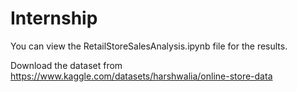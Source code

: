 # Internship
You can view the RetailStoreSalesAnalysis.ipynb file for the results.

Download the dataset from https://www.kaggle.com/datasets/harshwalia/online-store-data
